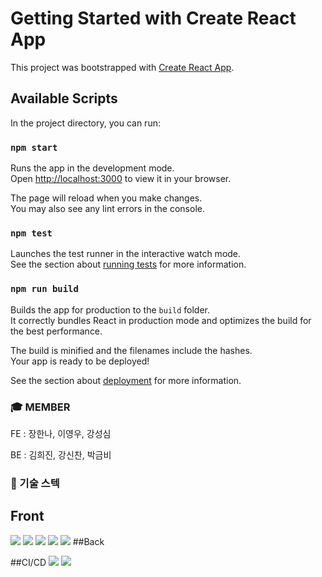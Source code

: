 # Getting Started with Create React App

This project was bootstrapped with [Create React App](https://github.com/facebook/create-react-app).

## Available Scripts

In the project directory, you can run:

### `npm start`

Runs the app in the development mode.\
Open [http://localhost:3000](http://localhost:3000) to view it in your browser.

The page will reload when you make changes.\
You may also see any lint errors in the console.

### `npm test`

Launches the test runner in the interactive watch mode.\
See the section about [running tests](https://facebook.github.io/create-react-app/docs/running-tests) for more information.

### `npm run build`

Builds the app for production to the `build` folder.\
It correctly bundles React in production mode and optimizes the build for the best performance.

The build is minified and the filenames include the hashes.\
Your app is ready to be deployed!

See the section about [deployment](https://facebook.github.io/create-react-app/docs/deployment) for more information.

### :mortar_board: MEMBER
FE : 장한나, 이영우, 강성심

BE : 김희진, 강신찬, 박금비

### :low_brightness: 기술 스텍
## Front


<img src="https://img.shields.io/badge/React-61DAFB?style=flat&logo=React&logoColor=white"/>


<img src="https://img.shields.io/badge/styled-components-DB7093?style=flat&logo=styled-components&logoColor=white"/>


<img src="https://img.shields.io/badge/Redux-764ABC?style=flat&logo=Redux&logoColor=white"/>


<img src="https://img.shields.io/badge/Axios-5A29E4?style=flat&logo=Axios&logoColor=white"/>


<img src="https://img.shields.io/badge/React Router-CA4245?style=flat&logo=React Router&logoColor=white"/>
##Back


##CI/CD
<img src="https://img.shields.io/badge/Amazon S3-569A31?style=flat&logo=Amazon S3&logoColor=white"/>
<img src="https://img.shields.io/badge/Amazon EC2-FF9900?style=flat&logo=Amazon EC2&logoColor=white"/>
